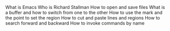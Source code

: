 What is Emacs
Who is Richard Stallman
How to open and save files
What is a buffer and how to switch from one to the other
How to use the mark and the point to set the region
How to cut and paste lines and regions
How to search forward and backward
How to invoke commands by name